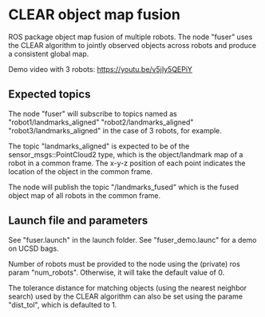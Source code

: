 # CLEAR object map fusion 

ROS package object map fusion of multiple robots.
The node "fuser" uses the CLEAR algorithm to jointly observed objects across robots and produce a consistent global map.

Demo video with 3 robots: https://youtu.be/v5jIy5QEPiY

## Expected topics
The node "fuser" will subscribe to topics named as
"robot1/landmarks_aligned"
"robot2/landmarks_aligned"
"robot3/landmarks_aligned"
in the case of 3 robots, for example. 

The topic "landmarks_aligned" is expected to be of the sensor_msgs::PointCloud2 type, which is the object/landmark map of a robot in a common frame. 
The x-y-z position of each point indicates the location of the object in the common frame.

The node will publish the topic
"/landmarks_fused"
which is the fused object map of all robots in the common frame. 


## Launch file and parameters
See "fuser.launch" in the launch folder.
See "fuser_demo.launc" for a demo on UCSD bags.

Number of robots must be provided to the node using the (private) ros param "num_robots". Otherwise, it will take the default value of 0.

The tolerance distance for matching objects (using the nearest neighbor search)
used by the CLEAR algorithm can also be set using the parame "dist_tol", which is defaulted to 1.


